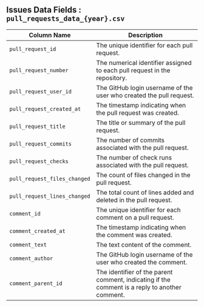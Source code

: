 ## Issues Data Fields : `pull_requests_data_{year}.csv`

| Column Name                        | Description                                                                                                                                                                               |
|------------------------------------|-------------------------------------------------------------------------------------------------------------------------------------------------------------------------------------------|
| `pull_request_id`                  | The unique identifier for each pull request.                                                                                                                                              |
| `pull_request_number`              | The numerical identifier assigned to each pull request in the repository.                                                                                                                  |
| `pull_request_user_id`             | The GitHub login username of the user who created the pull request.                                                                                                                        |
| `pull_request_created_at`          | The timestamp indicating when the pull request was created.                                                                                                                               |
| `pull_request_title`               | The title or summary of the pull request.                                                                                                                                                 |
| `pull_request_commits`             | The number of commits associated with the pull request.                                                                                                                                   |
| `pull_request_checks`              | The number of check runs associated with the pull request.                                                                                                                                 |
| `pull_request_files_changed`       | The count of files changed in the pull request.                                                                                                                                          |
| `pull_request_lines_changed`       | The total count of lines added and deleted in the pull request.                                                                                                                           |
| `comment_id`                       | The unique identifier for each comment on a pull request.                                                                                                                                 |
| `comment_created_at`               | The timestamp indicating when the comment was created.                                                                                                                                   |
| `comment_text`                     | The text content of the comment.                                                                                                                                                         |
| `comment_author`                   | The GitHub login username of the user who created the comment.                                                                                                                            |
| `comment_parent_id`                | The identifier of the parent comment, indicating if the comment is a reply to another comment.                                                                                            |